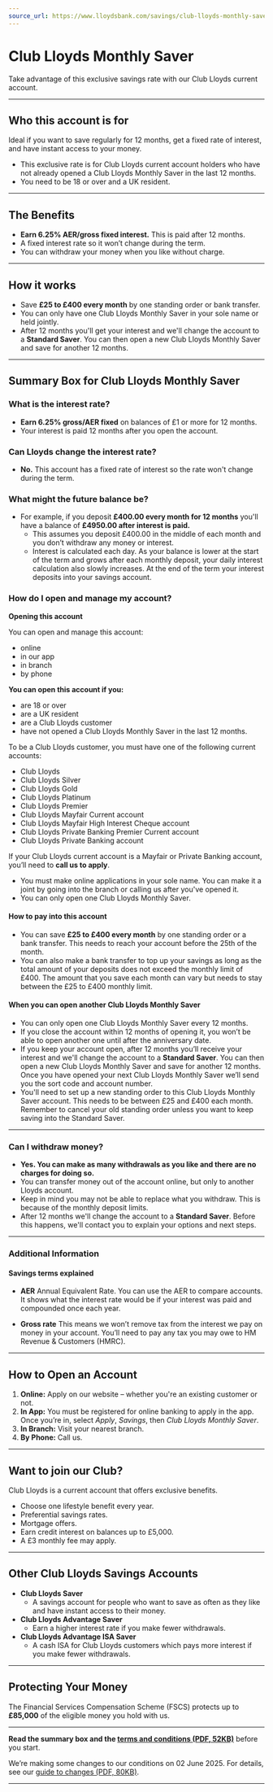 ```yaml
---
source_url: https://www.lloydsbank.com/savings/club-lloyds-monthly-saver.html?WT.ac=rc/ymal/club-lloyds-savings
---
```


# Club Lloyds Monthly Saver

Take advantage of this exclusive savings rate with our Club Lloyds current account.

---

## Who this account is for

Ideal if you want to save regularly for 12 months, get a fixed rate of interest, and have instant access to your money.

- This exclusive rate is for Club Lloyds current account holders who have not already opened a Club Lloyds Monthly Saver in the last 12 months.
- You need to be 18 or over and a UK resident.

---

## The Benefits

- **Earn 6.25% AER/gross fixed interest.** This is paid after 12 months.
- A fixed interest rate so it won’t change during the term.
- You can withdraw your money when you like without charge.

---

## How it works

- Save **£25 to £400 every month** by one standing order or bank transfer.
- You can only have one Club Lloyds Monthly Saver in your sole name or held jointly.
- After 12 months you'll get your interest and we'll change the account to a **Standard Saver**. You can then open a new Club Lloyds Monthly Saver and save for another 12 months.

---

## Summary Box for Club Lloyds Monthly Saver

### What is the interest rate?

- **Earn 6.25% gross/AER fixed** on balances of £1 or more for 12 months.
- Your interest is paid 12 months after you open the account.

### Can Lloyds change the interest rate?

- **No.** This account has a fixed rate of interest so the rate won't change during the term.

### What might the future balance be?

- For example, if you deposit **£400.00 every month for 12 months** you'll have a balance of **£4950.00 after interest is paid.**
    - This assumes you deposit £400.00 in the middle of each month and you don’t withdraw any money or interest.
    - Interest is calculated each day. As your balance is lower at the start of the term and grows after each monthly deposit, your daily interest calculation also slowly increases. At the end of the term your interest deposits into your savings account.

### How do I open and manage my account?

**Opening this account**

You can open and manage this account:
- online
- in our app
- in branch
- by phone

**You can open this account if you:**
- are 18 or over
- are a UK resident
- are a Club Lloyds customer
- have not opened a Club Lloyds Monthly Saver in the last 12 months.

To be a Club Lloyds customer, you must have one of the following current accounts:
- Club Lloyds
- Club Lloyds Silver
- Club Lloyds Gold
- Club Lloyds Platinum
- Club Lloyds Premier
- Club Lloyds Mayfair Current account
- Club Lloyds Mayfair High Interest Cheque account
- Club Lloyds Private Banking Premier Current account
- Club Lloyds Private Banking account

If your Club Lloyds current account is a Mayfair or Private Banking account, you’ll need to **call us to apply**.

- You must make online applications in your sole name. You can make it a joint by going into the branch or calling us after you've opened it.
- You can only open one Club Lloyds Monthly Saver.

#### How to pay into this account

- You can save **£25 to £400 every month** by one standing order or a bank transfer. This needs to reach your account before the 25th of the month.
- You can also make a bank transfer to top up your savings as long as the total amount of your deposits does not exceed the monthly limit of £400. The amount that you save each month can vary but needs to stay between the £25 to £400 monthly limit.

#### When you can open another Club Lloyds Monthly Saver

- You can only open one Club Lloyds Monthly Saver every 12 months.
- If you close the account within 12 months of opening it, you won’t be able to open another one until after the anniversary date.
- If you keep your account open, after 12 months you’ll receive your interest and we'll change the account to a **Standard Saver**. You can then open a new Club Lloyds Monthly Saver and save for another 12 months. Once you have opened your next Club Lloyds Monthly Saver we’ll send you the sort code and account number.
- You'll need to set up a new standing order to this Club Lloyds Monthly Saver account. This needs to be between £25 and £400 each month. Remember to cancel your old standing order unless you want to keep saving into the Standard Saver.

---

### Can I withdraw money?

- **Yes. You can make as many withdrawals as you like and there are no charges for doing so.**
- You can transfer money out of the account online, but only to another Lloyds account.
- Keep in mind you may not be able to replace what you withdraw. This is because of the monthly deposit limits.
- After 12 months we'll change the account to a **Standard Saver**. Before this happens, we'll contact you to explain your options and next steps.

---

### Additional Information

#### Savings terms explained

- **AER**
  Annual Equivalent Rate. You can use the AER to compare accounts. It shows what the interest rate would be if your interest was paid and compounded once each year.

- **Gross rate**
  This means we won’t remove tax from the interest we pay on money in your account. You’ll need to pay any tax you may owe to HM Revenue & Customers (HMRC).

---

## How to Open an Account

1. **Online:** Apply on our website – whether you're an existing customer or not.
2. **In App:** You must be registered for online banking to apply in the app. Once you’re in, select _Apply_, _Savings_, then _Club Lloyds Monthly Saver_.
3. **In Branch:** Visit your nearest branch.
4. **By Phone:** Call us.

---

## Want to join our Club?

Club Lloyds is a current account that offers exclusive benefits.

- Choose one lifestyle benefit every year.
- Preferential savings rates.
- Mortgage offers.
- Earn credit interest on balances up to £5,000.
- A £3 monthly fee may apply.

---

## Other Club Lloyds Savings Accounts

- **Club Lloyds Saver**
    - A savings account for people who want to save as often as they like and have instant access to their money.
- **Club Lloyds Advantage Saver**
    - Earn a higher interest rate if you make fewer withdrawals.
- **Club Lloyds Advantage ISA Saver**
    - A cash ISA for Club Lloyds customers which pays more interest if you make fewer withdrawals.

---

## Protecting Your Money

The Financial Services Compensation Scheme (FSCS) protects up to **£85,000** of the eligible money you hold with us.

---

**Read the summary box and the [terms and conditions (PDF, 52KB)](https://www.lloydsbank.com/)** before you start.

We’re making some changes to our conditions on 02 June 2025. For details, see our [guide to changes (PDF, 80KB)](https://www.lloydsbank.com/).

---
